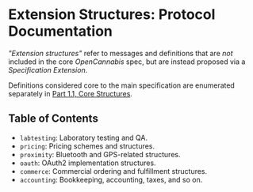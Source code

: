 
# Extension Structures: Protocol Documentation
<a name="top"/>

_"Extension structures"_ refer to messages and definitions that are _not_ included in the core _OpenCannabis_ spec, but
are instead proposed via a _Specification Extension_.

Definitions considered core to the main specification are enumerated separately in
[Part 1.1, Core Structures](3-Core-Structures.md).

## Table of Contents

- `labtesting`: Laboratory testing and QA.
- `pricing`: Pricing schemes and structures.
- `proximity`: Bluetooth and GPS-related structures.
- `oauth`: OAuth2 implementation structures.
- `commerce`: Commercial ordering and fulfillment structures.
- `accounting`: Bookkeeping, accounting, taxes, and so on.
